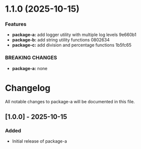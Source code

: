 

# 1.1.0 (2025-10-15)


### Features

* **package-a:** add logger utility with multiple log levels 9e660b1
* **package-b:** add string utility functions 0802634
* **package-c:** add division and percentage functions 1b5fc65


### BREAKING CHANGES

* **package-a:** none

# Changelog

All notable changes to package-a will be documented in this file.

## [1.0.0] - 2025-10-15

### Added
- Initial release of package-a
